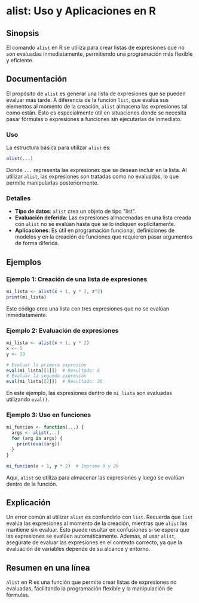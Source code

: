 <!--
Meta Description: # alist: Uso y Aplicaciones en R ## Sinopsis El comando `alist` en R se utiliza para crear listas de expresiones que no son evaluadas inmediatamente, ...
Meta Keywords: alist, expresiones, que, las, una
-->

# alist: Uso y Aplicaciones en R

## Sinopsis
El comando `alist` en R se utiliza para crear listas de expresiones que no son evaluadas inmediatamente, permitiendo una programación más flexible y eficiente.

## Documentación
El propósito de `alist` es generar una lista de expresiones que se pueden evaluar más tarde. A diferencia de la función `list`, que evalúa sus elementos al momento de la creación, `alist` almacena las expresiones tal como están. Esto es especialmente útil en situaciones donde se necesita pasar fórmulas o expresiones a funciones sin ejecutarlas de inmediato.

### Uso
La estructura básica para utilizar `alist` es:
```R
alist(...)
```
Donde `...` representa las expresiones que se desean incluir en la lista. Al utilizar `alist`, las expresiones son tratadas como no evaluadas, lo que permite manipularlas posteriormente.

### Detalles
- **Tipo de datos**: `alist` crea un objeto de tipo "list".
- **Evaluación deferida**: Las expresiones almacenadas en una lista creada con `alist` no se evalúan hasta que se lo indiquen explícitamente.
- **Aplicaciones**: Es útil en programación funcional, definiciones de modelos y en la creación de funciones que requieren pasar argumentos de forma diferida.

## Ejemplos
### Ejemplo 1: Creación de una lista de expresiones
```R
mi_lista <- alist(x + 1, y * 2, z^2)
print(mi_lista)
```
Este código crea una lista con tres expresiones que no se evalúan inmediatamente.

### Ejemplo 2: Evaluación de expresiones
```R
mi_lista <- alist(x + 1, y * 2)
x <- 5
y <- 10

# Evaluar la primera expresión
eval(mi_lista[[1]])  # Resultado: 6
# Evaluar la segunda expresión
eval(mi_lista[[2]])  # Resultado: 20
```
En este ejemplo, las expresiones dentro de `mi_lista` son evaluadas utilizando `eval()`.

### Ejemplo 3: Uso en funciones
```R
mi_funcion <- function(...) {
  args <- alist(...)
  for (arg in args) {
    print(eval(arg))
  }
}

mi_funcion(x + 1, y * 2)  # Imprime 6 y 20
```
Aquí, `alist` se utiliza para almacenar las expresiones y luego se evalúan dentro de la función.

## Explicación
Un error común al utilizar `alist` es confundirlo con `list`. Recuerda que `list` evalúa las expresiones al momento de la creación, mientras que `alist` las mantiene sin evaluar. Esto puede resultar en confusiones si se espera que las expresiones se evalúen automáticamente. Además, al usar `alist`, asegúrate de evaluar las expresiones en el contexto correcto, ya que la evaluación de variables depende de su alcance y entorno.

## Resumen en una línea
`alist` en R es una función que permite crear listas de expresiones no evaluadas, facilitando la programación flexible y la manipulación de fórmulas.